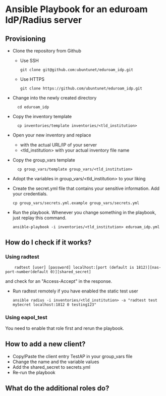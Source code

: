 # Ansible Playbook for an eduroam IdP/Radius server

## Provisioning

- Clone the repository from Github

  - Use SSH

        git clone git@github.com:ubuntunet/eduroam_idp.git

  - Use HTTPS

        git clone https://github.com/ubuntunet/eduroam_idp.git

- Change into the newly created directory

        cd eduroam_idp

- Copy the inventory template


        cp inventories/template inventories/<tld_institution>


- Open your new inventory and replace 
  - <FQDN or IP> with the actual URL/IP of your server
  - <tld_institution> with your actual inventory file name

- Copy the group_vars template

        cp group_vars/template group_vars/<tld_institution>

- Adopt the variables in group_vars/<tld_institution> to your liking

- Create the secret.yml file that contains your sensitive information. Add your credentials.

      cp group_vars/secrets.yml.example group_vars/secrets.yml

- Run the playbook. Whenever you change something in the playbook, just replay this command.

      ansible-playbook -i inventories/<tld_institution> eduroam_idp.yml


## How do I check if it works?

### Using radtest

        radtest [user] [password] localhost:[port (default is 1812)][nas-port-number(default 0)][shared_secret]

and check for an "Access-Accept" in the response.

- Run radtest remotely if you have enabled the static test user

      ansible radius -i inventories/<tld_institution> -a "radtest test mySecret localhost:1812 0 testing123"

### Using eapol_test

You need to enable that role first and rerun the playbook.

## How to add a new client?

- Copy/Paste the client entry TestAP in your group_vars file
- Change the name and the variable values
- Add the shared_secret to secrets.yml
- Re-run the playbook

## What do the additional roles do?
